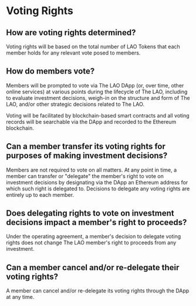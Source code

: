 # Voting Rights

## How are voting rights determined?

Voting rights will be based on the total number of LAO Tokens that each member holds for any relevant vote posed to members.

## How do members vote?

Members will be prompted to vote via The LAO DApp (or, over time, other online services) at various points during the lifecycle of The LAO, including to evaluate investment decisions, weigh-in on the structure and form of The LAO, and/or other strategic decisions related to The LAO.

Voting will be facilitated by blockchain-based smart contracts and all voting records will be searchable via the DApp and recorded to the Ethereum blockchain.

## Can a member transfer its voting rights for purposes of making investment decisions?

Members are not required to vote on all matters. At any point in time, a member can transfer or "delegate" the member's right to vote on investment decisions by designating via the DApp an Ethereum address for which such right is delegated to. Decisions to delegate any voting rights are entirely up to each member.

## Does delegating rights to vote on investment decisions impact a member's right to proceeds?

Under the operating agreement, a member's decision to delegate voting rights does not change The LAO member's right to proceeds from any investment.

## Can a member cancel and/or re-delegate their voting rights?

A member can cancel and/or re-delegate its voting rights through the DApp at any time.
